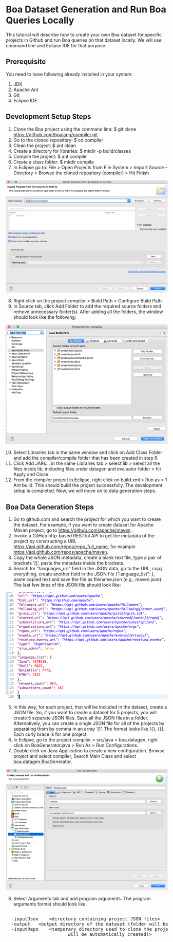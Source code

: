 # Boa Dataset Generation and Run Boa Queries Locally
This tutorial will describe how to create your own Boa dataset for specific projects in Github and run Boa queries on 
that dataset locally. We will use command line and Eclipse IDE for that purpose.

## Prerequisite
You need to have following already installed in your system:
1. JDK
2. Apache Ant
3. Git
4. Eclipse IDE

## Development Setup Steps
1. Clone the Boa project using the command line: $ git clone https://github.com/boalang/compiler.git 
2. Go to the cloned repository: $ cd compiler
3. Clean the project: $ ant clean
4. Create a directory for libraries: $ mkdir -p build/classes
5. Compile the project: $ ant compile
6. Create a class folder: $ mkdir compile
7.	In Eclipse go to: File > Open Projects from File System > Import Source – Directory > Browse the cloned repository (compiler) > Hit Finish

<p align="center"> 
<img src="img/import.png" title="Import compiler project in Eclipse">
</p>


8.	Right click on the project compiler > Build Path > Configure Build Path
9.	In Source tab, click Add Folder to add the required source folders and remove unnecessary folder(s). After adding all the folders, the window should look like the following:

<p align="center"> 
<img src="img/after_config.png" title="After configuring Eclipse">
</p>

10.	Select Libraries tab in the same window and click on Add Class Folder and add the compiler/compile folder that has been created in step 6. 
11.	Click Add JARs… in the same Libraries tab > select lib > select all the files inside lib, including files under datagen and evaluator folder > hit Apply and Close.
12.	From the compiler project in Eclipse, right click on build.xml > Run as > 1 Ant build. This should build the project successfully. The development setup is completed. Now, we will move on to data generation steps. 

## Boa Data Generation Steps
1.	Go to github.com and search the project for which you want to create the dataset. For example, if you want to create dataset for Apache Mavan project, go to https://github.com/apache/maven .
2.	Invoke a GitHub http-based RESTful API to get the metadata of the project by constructing a URL https://api.github.com/repos/repo_full_name, for example https://api.github.com/repos/apache/maven. 
3.	Copy the whole JSON metadata, create a blank text file, type a pair of brackets ‘[]’, paste the metadata inside the brackets.
4.	Search for "languages_url" field in the JSON data, go to the URL, copy everything, create another field in the JSON file ("language_list": ), paste copied text and save the file as filename.json (e.g., maven.json). The last few lines of the JSON file should look like:

<p align="center"> 
<img src="img/json_looklike.png" title="JSON file">
</p>

5.	In this way, for each project, that will be included in the dataset, create a JSON file. So, if you want to create a dataset for 5 projects, you will create 5 separate JSON files. Save all the JSON files in a folder. Alternatively, you can create a single JSON file for all of the projects by separating them by comma in an array ‘[]’. The format looks like [{}, {}]. Each curly brace is for one project. 
6.	In Eclipse, go to the project compiler > src/java > boa.datagen, right click on BoaGenerator.java > Run As > Run Configurations.
7.	Double click on Java Application to create a new configuration. Browse project and select compiler, Search Main Class and select boa.datagen.BoaGenerator.

<p align="center"> 
<img src="img/datagen.png" title="Data generator configuration">
</p>

8.	Select Arguments tab and add program arguments. The program arguments format should look like:
<pre><center>
  -inputJson 	&#60;directory containing project JSON files&#62;	
  -output 	&#60;output directory of the dataset (folder will be automatically created)&#62;	
  -inputRepo 	&#60;temporary directory used to clone the projects (this folder 
                   will be automatically created)&#62;	
 </center></pre>


